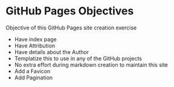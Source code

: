 # GitHub Pages Objectives

Objective of this GitHub Pages site creation exercise

- Have index page
- Have Attribution
- Have details about the Author
- Templatize this to use in any of the GitHub projects
- No extra effort during markdown creation to maintain this site
- Add a Favicon
- Add Pagination
  